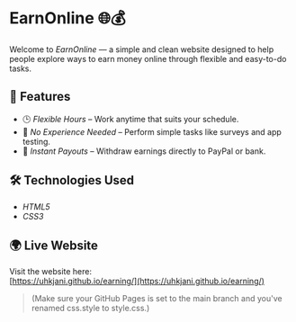 # EarnOnline 🌐💰

Welcome to *EarnOnline* — a simple and clean website designed to help people explore ways to earn money online through flexible and easy-to-do tasks.

## 🚀 Features

- 🕒 *Flexible Hours* – Work anytime that suits your schedule.
- 🧠 *No Experience Needed* – Perform simple tasks like surveys and app testing.
- 💸 *Instant Payouts* – Withdraw earnings directly to PayPal or bank.

## 🛠️ Technologies Used

- *HTML5*
- *CSS3*

## 🌍 Live Website

Visit the website here:  
[https://uhkjani.github.io/earning/](https://uhkjani.github.io/earning/)

> (Make sure your GitHub Pages is set to the main branch and you've renamed css.style to style.css.)
